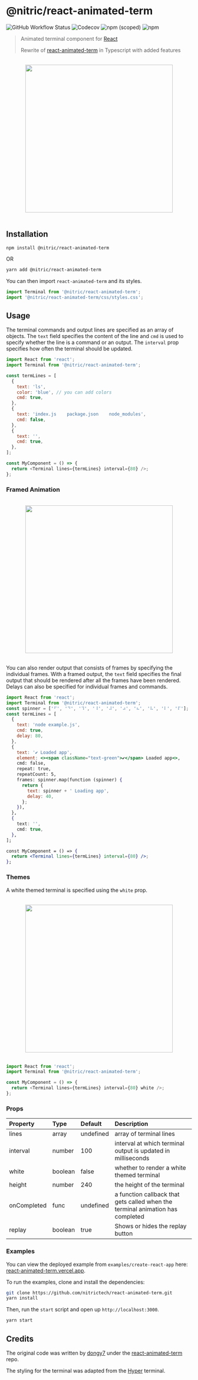 # @nitric/react-animated-term

![GitHub Workflow Status](https://img.shields.io/github/workflow/status/nitrictech/react-animated-term/Tests?label=tests)
![Codecov](https://img.shields.io/codecov/c/github/nitrictech/react-animated-term)
![npm (scoped)](https://img.shields.io/npm/v/@nitric/react-animated-term)
![npm](https://img.shields.io/npm/dw/@nitric/react-animated-term)

> Animated terminal component for [React](https://reactjs.org/)
>
> Rewrite of [react-animated-term](https://github.com/dongy7/react-animated-term) in Typescript with added features

<p align="center">
  <br>
  <img width="400" src="media/demo-basic.gif">
  <br>
  <br>
</p>

## Installation

```
npm install @nitric/react-animated-term
```

OR

```bash
yarn add @nitric/react-animated-term
```

You can then import `react-animated-term` and its styles.

```js
import Terminal from '@nitric/react-animated-term';
import '@nitric/react-animated-term/css/styles.css';
```

## Usage

The terminal commands and output lines are specified as an array of objects. The `text` field specifies the content of the line and `cmd` is used to specify whether the line is a command or an output. The `interval` prop specifies how often the terminal should be updated.

```js
import React from 'react';
import Terminal from '@nitric/react-animated-term';

const termLines = [
  {
    text: 'ls',
    color: 'blue', // you can add colors
    cmd: true,
  },
  {
    text: 'index.js    package.json    node_modules',
    cmd: false,
  },
  {
    text: '',
    cmd: true,
  },
];

const MyComponent = () => {
  return <Terminal lines={termLines} interval={80} />;
};
```

### Framed Animation

<p align="center">
  <br>
  <img width="400" src="media/demo-spinner.gif">
  <br>
  <br>
</p>

You can also render output that consists of frames by specifying the individual frames. With a framed output, the `text` field specifies the final output that should be rendered after all the frames have been rendered. Delays can also be specified for individual frames and commands.

```jsx
import React from 'react';
import Terminal from '@nitric/react-animated-term';
const spinner = ['⠋', '⠙', '⠹', '⠸', '⠼', '⠴', '⠦', '⠧', '⠇', '⠏'];
const termLines = [
  {
    text: 'node example.js',
    cmd: true,
    delay: 80,
  },
  {
    text: '✔ Loaded app',
    element: <><span className="text-green">✔</span> Loaded app<>,
    cmd: false,
    repeat: true,
    repeatCount: 5,
    frames: spinner.map(function (spinner) {
      return {
        text: spinner + ' Loading app',
        delay: 40,
      };
    }),
  },
  {
    text: '',
    cmd: true,
  },
];

const MyComponent = () => {
  return <Terminal lines={termLines} interval={80} />;
};
```

### Themes

A white themed terminal is specified using the `white` prop.

<p align="center">
  <br>
  <img width="400" src="media/white-terminal.png">
  <br>
  <br>
</p>

```js
import React from 'react';
import Terminal from '@nitric/react-animated-term';

const MyComponent = () => {
  return <Terminal lines={termLines} interval={80} white />;
};
```

### Props

| Property    | Type    | Default   | Description                                                                    |
| :---------- | :------ | :-------- | :----------------------------------------------------------------------------- |
| lines       | array   | undefined | array of terminal lines                                                        |
| interval    | number  | 100       | interval at which terminal output is updated in milliseconds                   |
| white       | boolean | false     | whether to render a white themed terminal                                      |
| height      | number  | 240       | the height of the terminal                                                     |
| onCompleted | func    | undefined | a function callback that gets called when the terminal animation has completed |
| replay      | boolean | true      | Shows or hides the replay button                                               |

### Examples

You can view the deployed example from `examples/create-react-app` here: [react-animated-term.vercel.app](https://react-animated-term.vercel.app).

To run the examples, clone and install the dependencies:

```bash
git clone https://github.com/nitrictech/react-animated-term.git
yarn install
```

Then, run the `start` script and open up `http://localhost:3000`.

```bash
yarn start
```

## Credits

The original code was written by [dongy7](https://github.com/dongy7) under the [react-animated-term](https://github.com/dongy7/react-animated-term) repo.

The styling for the terminal was adapted from the [Hyper](https://hyper.is/) terminal.
